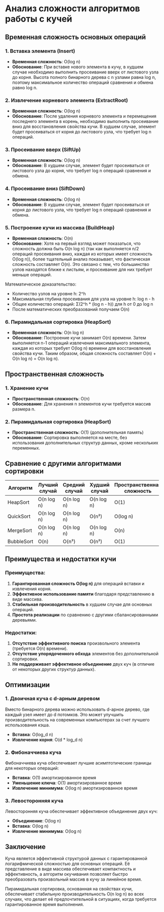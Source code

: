 # Анализ сложности алгоритмов работы с кучей

## Временная сложность основных операций

### 1. Вставка элемента (Insert)

- **Временная сложность**: O(log n)
- **Обоснование**: При вставке нового элемента в кучу, в худшем случае необходимо выполнить просеивание вверх от листового узла до корня. Высота полного бинарного дерева с n узлами равна log n, поэтому максимальное количество операций сравнения и обмена равно log n.

### 2. Извлечение корневого элемента (ExtractRoot)

- **Временная сложность**: O(log n)
- **Обоснование**: После удаления корневого элемента и перемещения последнего элемента в корень, необходимо выполнить просеивание вниз для восстановления свойства кучи. В худшем случае, элемент будет просеиваться от корня до листового узла, что требует log n операций.

### 3. Просеивание вверх (SiftUp)

- **Временная сложность**: O(log n)
- **Обоснование**: В худшем случае, элемент будет просеиваться от листового узла до корня, что требует log n операций сравнения и обмена.

### 4. Просеивание вниз (SiftDown)

- **Временная сложность**: O(log n)
- **Обоснование**: В худшем случае, элемент будет просеиваться от корня до листового узла, что требует log n операций сравнения и обмена.

### 5. Построение кучи из массива (BuildHeap)

- **Временная сложность**: O(n)
- **Обоснование**: Хотя на первый взгляд может показаться, что сложность должна быть O(n log n) (так как выполняется n/2 операций просеивания вниз, каждая из которых имеет сложность O(log n)), более тщательный анализ показывает, что фактическая сложность составляет O(n). Это связано с тем, что большинство узлов находятся ближе к листьям, и просеивание для них требует меньше операций.

Математическое доказательство:
- Количество узлов на уровне h: 2^h
- Максимальная глубина просеивания для узла на уровне h: log n - h
- Общее количество операций: Σ(2^h * (log n - h)) для h от 0 до log n
- После математических преобразований получаем O(n)

### 6. Пирамидальная сортировка (HeapSort)

- **Временная сложность**: O(n log n)
- **Обоснование**: Построение кучи занимает O(n) времени. Затем выполняется n-1 операций извлечения максимального элемента, каждая из которых требует O(log n) времени для восстановления свойства кучи. Таким образом, общая сложность составляет O(n) + O(n log n) = O(n log n).

## Пространственная сложность

### 1. Хранение кучи

- **Пространственная сложность**: O(n)
- **Обоснование**: Для хранения n элементов кучи требуется массив размера n.

### 2. Пирамидальная сортировка (HeapSort)

- **Пространственная сложность**: O(1) (дополнительная память)
- **Обоснование**: Сортировка выполняется на месте, без использования дополнительных структур данных, кроме нескольких переменных.

## Сравнение с другими алгоритмами сортировки

| Алгоритм | Лучший случай | Средний случай | Худший случай | Пространственная сложность |
|----------|---------------|----------------|---------------|----------------------------|
| HeapSort | O(n log n)    | O(n log n)     | O(n log n)    | O(1)                       |
| QuickSort| O(n log n)    | O(n log n)     | O(n²)         | O(log n)                   |
| MergeSort| O(n log n)    | O(n log n)     | O(n log n)    | O(n)                       |
| BubbleSort| O(n)         | O(n²)          | O(n²)         | O(1)                       |

## Преимущества и недостатки кучи

### Преимущества:

1. **Гарантированная сложность O(log n)** для операций вставки и извлечения корня.
2. **Эффективное использование памяти** благодаря представлению в виде массива.
3. **Стабильная производительность** в худшем случае для основных операций.
4. **Простота реализации** по сравнению с другими сбалансированными деревьями.

### Недостатки:

1. **Отсутствие эффективного поиска** произвольного элемента (требуется O(n) времени).
2. **Отсутствие упорядоченного обхода** элементов без дополнительной сортировки.
3. **Не поддерживает эффективное объединение** двух куч (в отличие от некоторых других структур данных).

## Оптимизации

### 1. Двоичная куча с d-арным деревом

Вместо бинарного дерева можно использовать d-арное дерево, где каждый узел имеет до d потомков. Это может улучшить производительность на современных компьютерах за счет лучшего использования кэша.

- **Вставка**: O(log_d n)
- **Извлечение корня**: O(d * log_d n)

### 2. Фибоначчиева куча

Фибоначчиева куча обеспечивает лучшие асимптотические границы для некоторых операций:

- **Вставка**: O(1) амортизированное время
- **Уменьшение ключа**: O(1) амортизированное время
- **Извлечение минимума**: O(log n) амортизированное время

### 3. Левосторонняя куча

Левосторонняя куча обеспечивает эффективное объединение двух куч:

- **Объединение**: O(log n)
- **Вставка**: O(log n)
- **Извлечение минимума**: O(log n)

## Заключение

Куча является эффективной структурой данных с гарантированной логарифмической сложностью для основных операций. Её представление в виде массива обеспечивает компактность и эффективность, а алгоритм окучивания позволяет быстро преобразовать произвольный массив в кучу за линейное время.

Пирамидальная сортировка, основанная на свойствах кучи, обеспечивает стабильную производительность O(n log n) во всех случаях, что делает её предпочтительной в ситуациях, когда требуется гарантированное время выполнения.
